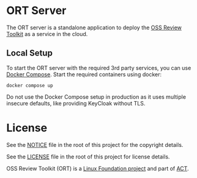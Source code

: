 # ORT Server

The ORT server is a standalone application to deploy the 
[OSS Review Toolkit](https://github.com/oss-review-toolkit/ort) as a service in the cloud.

## Local Setup

To start the ORT server with the required 3rd party services, you can use
[Docker Compose](https://docs.docker.com/compose/). Start the required containers using docker:
```shell
docker compose up
```
Do not use the Docker Compose setup in production as it uses multiple insecure defaults, like providing KeyCloak without
TLS.

# License

See the [NOTICE](./NOTICE) file in the root of this project for the copyright details.

See the [LICENSE](./LICENSE) file in the root of this project for license details.

OSS Review Toolkit (ORT) is a [Linux Foundation project](https://www.linuxfoundation.org) and part of
[ACT](https://automatecompliance.org/).
